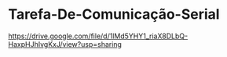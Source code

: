 # Tarefa-De-Comunicação-Serial


 
https://drive.google.com/file/d/1lMd5YHY1_riaX8DLbQ-HaxpHJhIvgKxJ/view?usp=sharing
